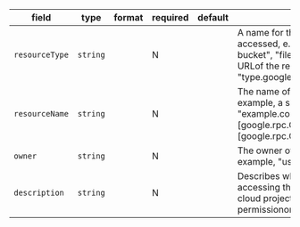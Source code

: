 | field | type | format | required | default | description |
|---|---|---|---|---|---|
| `resourceType` | `string` |  | N |  | A name for the type of resource being accessed, e.g. "sql table","cloud storage bucket", "file", "Google calendar"; or the type URLof the resource: e.g. "type.googleapis.com/google.pubsub.v1.Topic". |
| `resourceName` | `string` |  | N |  | The name of the resource being accessed.  For example, a shared calendarname: "example.com_", if the currenterror is [google.rpc.Code.PERMISSION_DENIED][google.rpc.Code.PERMISSION_DENIED]. |
| `owner` | `string` |  | N |  | The owner of the resource (optional).For example, "user:" or "project:". |
| `description` | `string` |  | N |  | Describes what error is encountered when accessing this resource.For example, updating a cloud project may require the `writer` permissionon the developer console project. |
